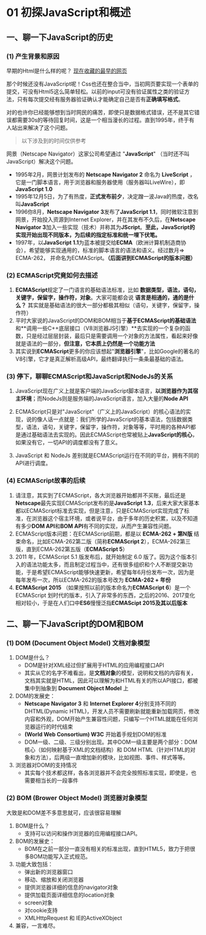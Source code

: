 # 01 初探JavaScript和概述


## 一、聊一下JavaScript的历史

### **(1) 产生背景和原因**

早期的Html是什么样的呢？
[现在收藏的最早的网页](http://en.0430.com/web/TheProject.html)

那个时候还没有JavaScript呢！Css也还在整合当中，当初网页要实现一个表单的提交，可没有Html5这么简单轻松。以前的input可没有验证属性之类的验证方法，只有每次提交经有服务器验证确认才能确定自己是否有**正确填写格式**。   


对的也许你已经能够想到当时网民的痛苦，即使只是数据格式错误，还不是其它错误都需要30s的等待回复时间，这是一个相当漫长的过程。直到1995年，终于有人站出来解决了这个问题。

> 以下涉及到的时间仅供参考

网景（Netscape Navigator）这家公司希望通过 "**JavaScript**" （当时还不叫JavaScript）解决这个问题。 
- 1995年2月，网景计划发布的 **Netscape Navigator 2** 命名为 **LiveScript** ，它是一门脚本语言，用于浏览器和服务器使用（服务器叫LiveWire），即**JavaScript 1.0**
- 1995年12月5日，为了有热度，**正式发布前夕**，决定蹭一波Java的热度，改名叫**JavaScript**
- 1996你8月，**Netscape Navigator 3**发布了**JavaScript 1.1**，同时微软注意到网景，开始投入资源到Internet Explorer，并在其发布不久后，在**Netscape Navigator 3**加入一些实现（技术）并称其为**JScript**。**至此，JavaScript的实现开始出现不同版本，为后续的指定标准和统一埋下伏笔。**
- 1997年，以**JavaScript 1.1**为蓝本被提交给**ECMA**（欧洲计算机制造商协会），希望能够实现通用的，标准的脚本语言的语法和语义。经过数月=> ECMA-262， 并命名为ECMAScript。**（后面讲到ECMAScript的版本问题）**

### **(2) ECMAScript究竟如何去描述**
1. **ECMAScript**规定了一门语言的基础语法标准，比如 **数据类型，语法，语句，关键字，保留字，操作符，对象**。大家可能都会说 **语言是相通的，通的是什么？** 其实就是基础语法的很大一部分都极其相似（语句，关键字，保留字，操作符）
2. 平时大家说的JavaScript的DOM和BOM相当于**基于ECMAScript的基础语法**和**调用一些C++底层接口（V8浏览器JS引擎）**去实现的一个复杂的函数，只是经过层层封装，最后只是需要调用一个对象的方法属性，看起来好像就是语法的一部分，**但注意，它本质上仍然是一个功能方法**
3. 其实说到**ECMAScript**更多的你应该想起"**浏览器引擎**"，比如Google的著名的V8引擎，它才是真正解析高级API，最终翻译执行一条条最基础的语法。

### **(3) 停下，聊聊ECMAScript和JavaScript和NodeJs的关系**

1. JavaScript现在广义上就是客户端的JavaScript脚本语言，**以浏览器作为其宿主环境**；而NodeJs则是服务端的JavaScript语言，加入大量的**Node API**
2. ECMAScript只是对"JavaScript"（广义上的JavaScript）的核心语法的实现，说的像人话一点就是：我们所学的JavaScript的基本语法，包括数据类型，语法，语句，关键字，保留字，操作符，对象等等，平时用的各种API都是通过基础语法去实现的。因此ECMAScript也常被贴上**JavaScript的核心**，如果没有它，一切API的调度都没有了意义。

3. JavaScript 和 NodeJs 差别就是ECMAScript运行在不同的平台，拥有不同的API进行调度。


### **(4) ECMAScript故事的后续**

1. 请注意，其实到了ECMAScript，各大浏览器开始都并不买账，最后还是**Netscape**最先实现ECMAScript发布的是**JavaScript 1.3**，后来大家大家基本都以ECMAScript标准去实现，但是注意，只是ECMAScript实现完成了标准，在浏览器这个宿主环境，或者说平台，由于多年的历史积累，以及不知道有多少**DOM API**和**BOM API**有不同的实现，从而产生兼容性问题。
2. ECMAScript版本问题：在ECMAScript前期，都是以 **ECMA-262 + 第N版** 结束命名，比如ECMA-262第二版（简称**ECMAScript 2**），ECMA-262第三版，直到ECMA-262第五版（**ECMAScript 5**） 
3. 2011 年，ECMAScript 5.1 版发布后，就开始制定 6.0 版了。因为这个版本引入的语法功能太多，而且制定过程当中，还有很多组织和个人不断提交新功能，于是希望ECMAScript能够快速更新，希望每年6月份发布一次，因为是每年发布一次，所以ECMA-262的版本号改为 **ECMA-262 + 年份**
4. **ECMAScript 2015** （如果按照以前的版本命名为**ECMAScript 6**）是一个 ECMAScript 划时代的版本，引入了非常多的东西，之后的2016、2017变化相对较小，于是在人们口中**ES6**慢慢泛指**ECMAScipt 2015及其以后版本**

## 二、聊一下JavaScript的DOM和BOM

### **(1) DOM (Document Object Model) 文档对象模型**
1. DOM是什么？
    - DOM是针对XML经过但扩展用于HTML的应用编程接口API
    - 其实从它的名字不难看出，是**文档对象**的模型，说明和文档的内容有关，文档其实就是HTML，因此可以理解为和HTML有关的所以API接口，都被集中到抽象到 **Document Object Model** 上
2. DOM的发展史：
    - **Netscape Navigator 3** 和 **Internet Explorer 4**分别支持不同的DHTML(Dynamic HTML)，开发人员不需要刷新就能重新加载网页，修改内容和外观，DOM开始产生兼容性问题，只编写一个HTML就能在任何浏览器运行的时代结束
    - **(World Web Consortium) W3C** 开始着手规划DOM的标准
    - DOM一级、二级、三级分别出现。其中DOM一级主要是两个部分：DOM核心（如何映射基于XML的文档结构）和 DOM HTML（针对HTML的对象和方法），后两级一直增加新的模块，比如视图、事件、样式等等。
3. 浏览器对DOM的支持情况
    - 其实每个技术都这样，各各浏览器并不会完全按照标准实现，即使是，也需要相当长的一段事件


### **(2) BOM (Brower Object Model) 浏览器对象模型**
大致是和DOM差不多意思就可，应该很容易理解
1. BOM是什么？
    - 支持可以访问和操作浏览器的应用编程接口API。
2. BOM的发展史：
    - BOM在之前一部分一直没有相关的标准出现，直到HTML5，致力于把很多BOM功能写入正式规范。
3. 功能大致包括：
    - 弹出新的浏览器窗口
    - 移动、缩放和关闭浏览器
    - 提供浏览器详细的信息的navigator对象
    - 提供加载页面详细信息的location对象
    - screen对象
    - 对cookie支持
    - XMLHttpRequest 和 IE的ActiveXObject
4. 兼容，一言难尽。